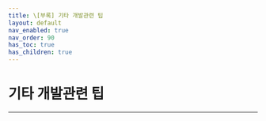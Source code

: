 ```yaml
---
title: \[부록] 기타 개발관련 팁
layout: default
nav_enabled: true
nav_order: 90
has_toc: true
has_children: true
---
```


# 기타 개발관련 팁

---

